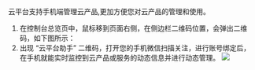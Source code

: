 云平台支持手机端管理云产品,更加方便您对云产品的管理和使用。
1. 在控制台总览页中，鼠标移到页面右侧，在侧边栏二维码位置，会弹出二维码，如下图所示：
2. 出现 “云平台助手” 二维码，打开您的手机微信扫描关注，进行账号绑定后，在手机就能实时监控到云产品或服务的动态信息并进行动态管理。
![](https://mc.qcloudimg.com/static/img/70223365ed72996ecd1684f216508d56/image.png)

